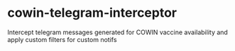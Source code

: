 # cowin-telegram-interceptor
Intercept telegram messages generated for COWIN vaccine availability and apply custom filters for custom notifs

